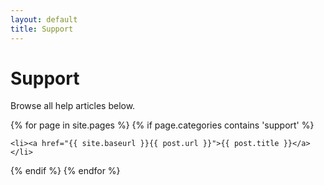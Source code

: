 ```yaml
---
layout: default
title: Support
---
```


# Support

Browse all help articles below.

{% for page in site.pages %}
  {% if page.categories contains 'support' %}

    <li><a href="{{ site.baseurl }}{{ post.url }}">{{ post.title }}</a></li>

  {% endif %}
{% endfor %}
